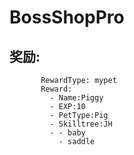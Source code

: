# BossShopPro

## 奖励:

```text
       RewardType: mypet
       Reward:
         - Name:Piggy
         - EXP:10
         - PetType:Pig
         - Skilltree:JH
         - - baby
           - saddle
```